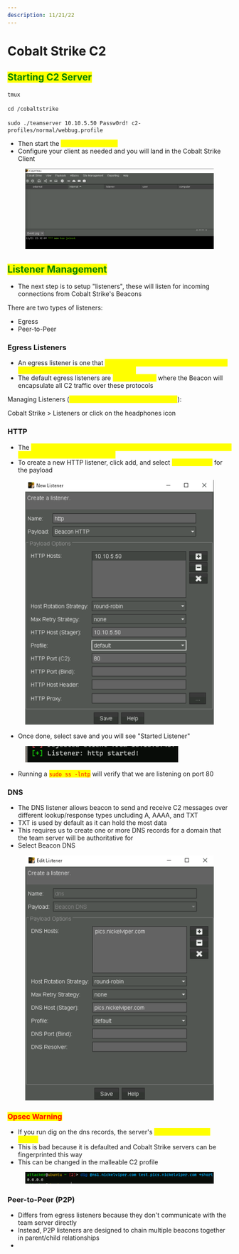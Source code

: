 ```yaml
---
description: 11/21/22
---
```


# Cobalt Strike C2

## <mark style="color:green;">Starting C2 Server</mark>

```
tmux

cd /cobaltstrike

sudo ./teamserver 10.10.5.50 Passw0rd! c2-profiles/normal/webbug.profile
```

* Then start the <mark style="color:yellow;">Cobalt Strike Client</mark>
* Configure your client as needed and you will land in the Cobalt Strike Client

<figure><img src="../.gitbook/assets/image (4) (2).png" alt=""><figcaption></figcaption></figure>

## <mark style="color:green;">Listener Management</mark>

* The next step is to setup "listeners", these will listen for incoming connections from Cobalt Strike's Beacons

There are two types of listeners:

* Egress
* Peer-to-Peer

### Egress Listeners

* An egress listener is one that <mark style="color:yellow;">allows Beacon to communicate to outside of the target network to our team server</mark>
* The default egress listeners are <mark style="color:yellow;">HTTP/S & DNS</mark> where the Beacon will encapsulate all C2 traffic over these protocols

Managing Listeners (<mark style="color:yellow;">add, edit, remove, or restart listeners</mark>):

Cobalt Strike > Listeners or click on the headphones icon

### HTTP

* The <mark style="color:yellow;">HTTP listener allows Beacon to send and receive C2 messages over HTTP GET and/or POST requests</mark>
* To create a new HTTP listener, click add, and select <mark style="color:yellow;">Beacon HTTP</mark> for the payload

<figure><img src="../.gitbook/assets/image (1) (1) (1).png" alt=""><figcaption></figcaption></figure>

* Once done, select save and you will see "Started Listener"

<figure><img src="../.gitbook/assets/image (3) (2).png" alt=""><figcaption></figcaption></figure>

* Running a <mark style="color:red;">`sudo ss -lntp`</mark> will verify that we are listening on port 80

### DNS

* The DNS listener allows beacon to send and receive C2 messages over different lookup/response types uncluding A, AAAA, and TXT
* TXT is used by default as it can hold the most data
* This requires us to create one or more DNS records for a domain that the team server will be authoritative for
* Select Beacon DNS

<figure><img src="../.gitbook/assets/image (2) (1).png" alt=""><figcaption></figcaption></figure>

### <mark style="color:red;">Opsec Warning</mark>

* If you run dig on the dns records, the server's <mark style="color:yellow;">default response is 0.0.0.0</mark>
* This is bad because it is defaulted and Cobalt Strike servers can be fingerprinted this way
* This can be changed in the malleable C2 profile

<figure><img src="../.gitbook/assets/image (5) (4).png" alt=""><figcaption></figcaption></figure>

### Peer-to-Peer (P2P)

* Differs from egress listeners because they don't communicate with the team server directly
* Instead, P2P listeners are designed to chain multiple beacons together in parent/child relationships
*
